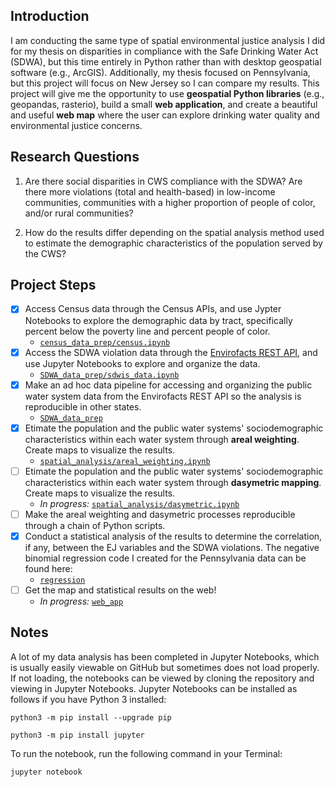 ## Introduction

I am conducting the same type of spatial environmental justice analysis I did for my thesis on disparities in compliance with the Safe Drinking Water Act (SDWA), but this time entirely in Python rather than with desktop geospatial software (e.g., ArcGIS). Additionally, my thesis focused on Pennsylvania, but this project will focus on New Jersey so I can compare my results.  This project will give me the opportunity to use **geospatial Python libraries** (e.g., geopandas, rasterio), build a small **web application**, and create a beautiful and useful **web map** where the user can explore drinking water quality and environmental justice concerns.

## Research Questions

1) Are there social disparities in CWS compliance with the SDWA? Are there more violations (total and health-based) in low-income communities, communities with a higher proportion of people of color, and/or rural communities?

2) How do the results differ depending on the spatial analysis method used to estimate the demographic characteristics of the population served by the CWS? 

## Project Steps

- [x] Access Census data through the Census APIs, and use Jypter Notebooks to explore the demographic data by tract, specifically percent below the poverty line and percent people of color. 
  - [`census_data_prep/census.ipynb`](https://github.com/zstatmanweil/EJ-analysis-map/tree/master/census_data_prep/census.ipynb)
- [x] Access the SDWA violation data through the [Envirofacts REST API](https://www.epa.gov/enviro/other-service-enabled-data), and use Jupyter Notebooks to explore and organize the data. 
  - [`SDWA_data_prep/sdwis_data.ipynb`](https://github.com/zstatmanweil/EJ-analysis-map/tree/master/SDWA_data_prep/sdwis_data.ipynb)
- [x] Make an ad hoc data pipeline for accessing and organizing the public water system data from the Envirofacts REST API so the analysis is reproducible in other states.
  - [`SDWA_data_prep`](https://github.com/zstatmanweil/EJ-analysis-map/tree/master/SDWA_data_prep)
- [x] Etimate the population and the public water systems' sociodemographic characteristics within each water system through **areal weighting**. Create maps to visualize the results.
  - [`spatial_analysis/areal_weighting.ipynb`](https://github.com/zstatmanweil/EJ-analysis-map/blob/master/spatial_analysis/areal_weighting.ipynb)
- [ ] Etimate the population and the public water systems' sociodemographic characteristics within each water system through **dasymetric mapping**. Create maps to visualize the results.
  - *In progress:* [`spatial_analysis/dasymetric.ipynb`](https://github.com/zstatmanweil/EJ-analysis-map/blob/master/spatial_analysis/dasymetric.ipynb)
- [ ] Make the areal weighting and dasymetric processes reproducible through a chain of Python scripts.
- [x] Conduct a statistical analysis of the results to determine the correlation, if any, between the EJ variables and the SDWA violations. The negative binomial regression code I created for the Pennsylvania data can be found here: 
  - [`regression`](https://github.com/zstatmanweil/EJ-analysis-map/blob/master/regressionl) 
- [ ] Get the map  and statistical results on the web!
  - *In progress:* [`web_app`](https://github.com/zstatmanweil/EJ-analysis-map/blob/master/web_app)


## Notes

A lot of my data analysis has been completed in Jupyter Notebooks, which is usually easily viewable on GitHub but sometimes does not load properly. If not loading, the notebooks can be viewed by cloning the repository and viewing in Jupyter Notebooks.  Jupyter Notebooks can be installed as follows if you have Python 3 installed:

`python3 -m pip install --upgrade pip` 

`python3 -m pip install jupyter`

To run the notebook, run the following command in your Terminal:

`jupyter notebook`




